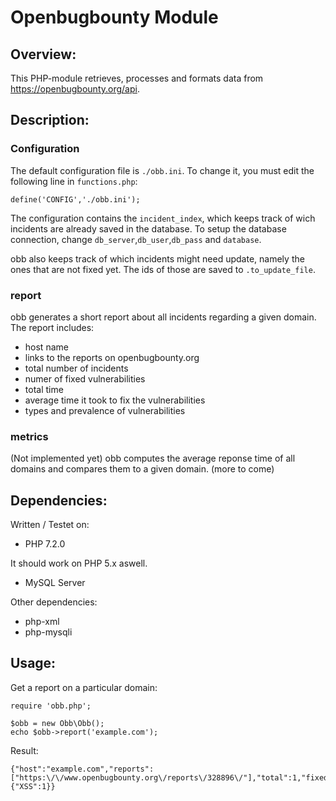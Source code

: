 # Openbugbounty Module

## Overview:

This PHP-module retrieves, processes and formats data from https://openbugbounty.org/api.

## Description:

### Configuration

The default configuration file is `./obb.ini`. 
To change it, you must edit the following line in `functions.php`:
```
define('CONFIG','./obb.ini');
```
The configuration contains the `incident_index`, which keeps track of wich incidents are already saved in the database.
To setup the database connection, change `db_server`,`db_user`,`db_pass` and `database`.

obb also keeps track of which incidents might need update, namely the ones that are not fixed yet.
The ids of those are saved to `.to_update_file`. 


### report

obb generates a short report about all incidents regarding a given domain.
The report includes:

* host name
* links to the reports on openbugbounty.org
* total number of incidents
* numer of fixed vulnerabilities
* total time
* average time it took to fix the vulnerabilities
* types and prevalence of vulnerabilities

### metrics

(Not implemented yet)
obb computes the average reponse time of all domains and compares them to a given domain.
(more to come)


## Dependencies:

Written / Testet on:

* PHP 7.2.0

It should work on PHP 5.x aswell.  

* MySQL Server

Other dependencies:
* php-xml
* php-mysqli

## Usage:

Get a report on a particular domain:
```
require 'obb.php';

$obb = new Obb\Obb();
echo $obb->report('example.com');
```
Result:
```
{"host":"example.com","reports":["https:\/\/www.openbugbounty.org\/reports\/328896\/"],"total":1,"fixed":0,"time":22374879,"average_time":0,"percent_fixed":0,"types":{"XSS":1}}
```
